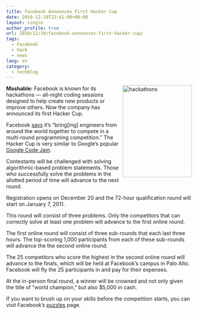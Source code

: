 ```yaml
---
title: Facebook Announces First Hacker Cup
date: 2010-12-10T22:41:00+00:00
layout: single
author_profile: true
url: 2010/12/10/facebook-announces-first-hacker-cup/
tags:
  - Facebook
  - hack
  - news
lang: en
category: 
  - techblog
---
```

[<img title="hackathons" border="0" alt="hackathons" align="right" src="http://lh6.ggpht.com/_vaUVXcmC3OI/TQKlhLc3p5I/AAAAAAAADeM/xbxnBtU-Y7g/hackathons_thumb%5B2%5D.jpg?imgmax=800" width="188" height="250" />](http://lh3.ggpht.com/_vaUVXcmC3OI/TQKlewPRDpI/AAAAAAAADeI/zMvQeqAl4i4/s1600-h/hackathons%5B4%5D.jpg)**Mashable:** Facebook is known for its hackathons — all-night coding sessions designed to help create new products or improve others. Now the company has announced its first Hacker Cup. 

Facebook [says](http://www.facebook.com/hackercup) it’s “bring[ing] engineers from around the world together to compete in a multi-round programming competition.” The Hacker Cup is very similar to Google’s popular [Google Code Jam](http://code.google.com/codejam/).

Contestants will be challenged with solving algorithmic-based problem statements. Those who successfully solve the problems in the allotted period of time will advance to the next round.

Registration opens on December 20 and the 72-hour qualification round will start on January 7, 2011.

This round will consist of three problems. Only the competitors that can correctly solve at least one problem will advance to the first online round.

The first online round will consist of three sub-rounds that each last three hours. The top-scoring 1,000 participants from each of these sub-rounds will advance the the second online round.

The 25 competitors who score the highest in the second online round will advance to the finals, which will be held at Facebook’s campus in Palo Alto. Facebook will fly the 25 participants in and pay for their expenses.

At the in-person final round, a winner will be crowned and not only given the title of “world champion,” but also $5,000 in cash.

If you want to brush up on your skills before the competition starts, you can visit Facebook’s [puzzles](http://www.facebook.com/puzzles) page.